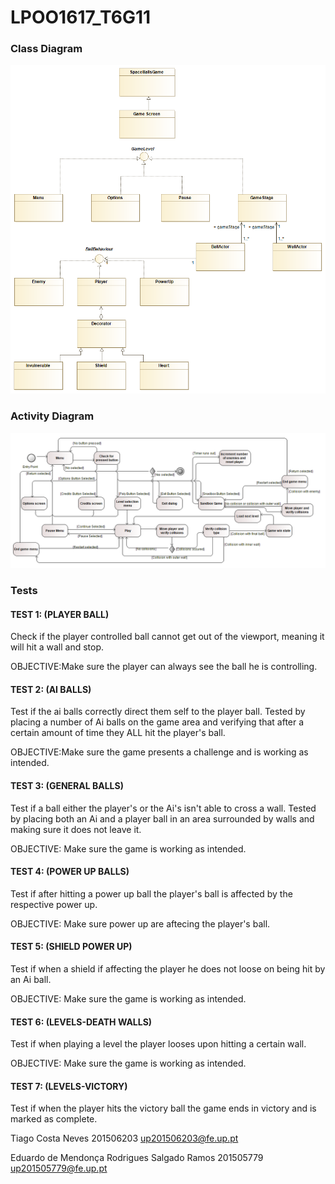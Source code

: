 # LPOO1617_T6G11

### Class Diagram
![Class Diagram](lpooClassDiagram.png)

### Activity Diagram
![Activity Diagram](Activity_diagram_Space_balls.png)

### Tests

#### TEST 1: (PLAYER BALL)
 Check if the player controlled ball cannot get out of the viewport, meaning it will hit a wall and stop.

OBJECTIVE:Make sure the player can always see the ball he is controlling.

#### TEST 2: (AI BALLS)
 Test if the ai balls correctly direct them self to the player ball. Tested by placing a number of Ai balls on the game area and verifying that after a certain amount of time they ALL hit the player's ball.

OBJECTIVE:Make sure the game presents a challenge and is working as intended.

#### TEST 3: (GENERAL BALLS)
 Test if a ball either the player's or the Ai's isn't able to cross a wall. Tested by placing both an Ai and a player ball in an area surrounded by walls and making sure it does not leave it.

OBJECTIVE:
Make sure the game is working as intended.

#### TEST 4: (POWER UP BALLS)
 Test if after hitting a power up ball the player's ball is affected by the respective power up.

OBJECTIVE:
Make sure power up are aftecing the player's ball.

#### TEST 5: (SHIELD POWER UP)
 Test if when a shield if affecting the player he does not loose on being hit by an Ai ball.

OBJECTIVE:
Make sure the game is working as intended.

#### TEST 6: (LEVELS-DEATH WALLS)
 Test if when playing a level the player looses upon hitting a certain wall.

OBJECTIVE:
Make sure the game is working as intended.

#### TEST 7: (LEVELS-VICTORY)
 Test if when the player hits the victory ball the game ends in victory and is marked as complete.

 Tiago Costa Neves 201506203 up201506203@fe.up.pt
 
 Eduardo de Mendonça Rodrigues Salgado Ramos 201505779 up201505779@fe.up.pt
